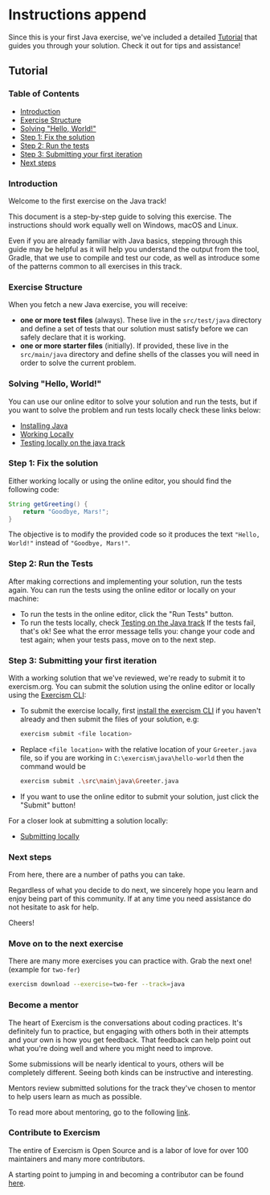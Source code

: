 # Instructions append

Since this is your first Java exercise, we've included a detailed [Tutorial] that guides you through your solution. Check it out for tips and assistance!

## Tutorial

### Table of Contents

- [Introduction]
- [Exercise Structure]
- [Solving "Hello, World!"]
- [Step 1: Fix the solution]
- [Step 2: Run the tests]
- [Step 3: Submitting your first iteration]
- [Next steps]

### Introduction

Welcome to the first exercise on the Java track!

This document is a step-by-step guide to solving this exercise.
The instructions should work equally well on Windows, macOS and Linux.

Even if you are already familiar with Java basics, stepping through this guide may be helpful as it will help you understand the output from the tool, Gradle, that we use to compile and test our code, as well as introduce some of the patterns common to all exercises in this track.

### Exercise Structure

When you fetch a new Java exercise, you will receive:

- __one or more test files__ (always).
These live in the `src/test/java` directory and define a set of tests that our solution must satisfy before we can safely declare that it is working.
- __one or more starter files__ (initially).
If provided, these live in the `src/main/java` directory and define shells of the classes you will need in order to solve the current problem.

### Solving "Hello, World!"

You can use our online editor to solve your solution and run the tests, but if you want to solve the problem and run tests locally check these links below:

- [Installing Java]
- [Working Locally]
- [Testing locally on the java track]

### Step 1: Fix the solution

Either working locally or using the online editor, you should find the following code:

```java
String getGreeting() {
    return "Goodbye, Mars!";
}
```

The objective is to modify the provided code so it produces the text `"Hello, World!"` instead of `"Goodbye, Mars!"`.

### Step 2: Run the Tests

After making corrections and implementing your solution, run the tests again.
You can run the tests using the online editor or locally on your machine:

- To run the tests in the online editor, click the "Run Tests" button.
- To run the tests locally, check [Testing on the Java track][Testing locally on the java track] If the tests fail, that's ok! See what the error message tells you: change your code and test again; when your tests pass, move on to the next step.

### Step 3: Submitting your first iteration

With a working solution that we've reviewed, we're ready to submit it to exercism.org.
You can submit the solution using the online editor or locally using the [Exercism CLI][Working Locally]:

- To submit the exercise locally, first [install the exercism CLI][Working Locally] if you haven't already and then submit the files of your solution, e.g:

  ```sh
  exercism submit <file location>
  ```

- Replace `<file location>` with the relative location of your `Greeter.java` file, so if you are working in `C:\exercism\java\hello-world` then the command would be

  ```sh
  exercism submit .\src\main\java\Greeter.java
  ```

- If you want to use the online editor to submit your solution, just click the "Submit" button!

For a closer look at submitting a solution locally:

- [Submitting locally][Working Locally]

### Next steps

From here, there are a number of paths you can take.

Regardless of what you decide to do next, we sincerely hope you learn and enjoy being part of this community.
If at any time you need assistance do not hesitate to ask for help.

Cheers!

### Move on to the next exercise

There are many more exercises you can practice with.
Grab the next one! (example for `two-fer`)

```sh
exercism download --exercise=two-fer --track=java
```

### Become a mentor

The heart of Exercism is the conversations about coding practices.
It's definitely fun to practice, but engaging with others both in their attempts and your own is how you get feedback.
That feedback can help point out what you're doing well and where you might need to improve.

Some submissions will be nearly identical to yours, others will be completely different.
Seeing both kinds can be instructive and interesting.

Mentors review submitted solutions for the track they've chosen to mentor to help users learn as much as possible.

To read more about mentoring, go to the following [link][Mentoring].

### Contribute to Exercism

The entire of Exercism is Open Source and is a labor of love for over 100 maintainers and many more contributors.

A starting point to jumping in and becoming a contributor can be found [here][Contributing].

[Tutorial]: #tutorial
[Introduction]: #introduction
[Exercise Structure]: #exercise-structure
[Solving "Hello, World!"]: #solving-hello-world
[Step 1: Fix the solution]: #step-1-fix-the-solution
[Step 2: Run the tests]: #step-2-run-the-tests
[Step 3: Submitting your first iteration]: #step-3-submitting-your-first-iteration
[Next steps]: #next-steps
[Mentoring]: https://exercism.org/docs/mentoring
[Contributing]: https://github.com/exercism/docs/tree/main/building
[Installing Java]: https://exercism.org/docs/tracks/java/installation
[Working Locally]: https://exercism.org/docs/using/solving-exercises/working-locally
[Testing locally on the java track]: https://exercism.org/docs/tracks/java/tests
